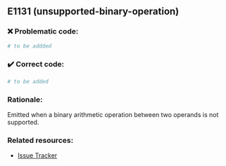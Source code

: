 ## E1131 (unsupported-binary-operation)

### :x: Problematic code:

```python
# to be addded
```

### :heavy_check_mark: Correct code:

```python
# to be added
```

### Rationale:

Emitted when a binary arithmetic operation between two operands is not
supported.

### Related resources:

- [Issue Tracker](https://github.com/PyCQA/pylint/issues?q=is%3Aissue+%22unsupported-binary-operation%22+OR+%22E1131%22)

